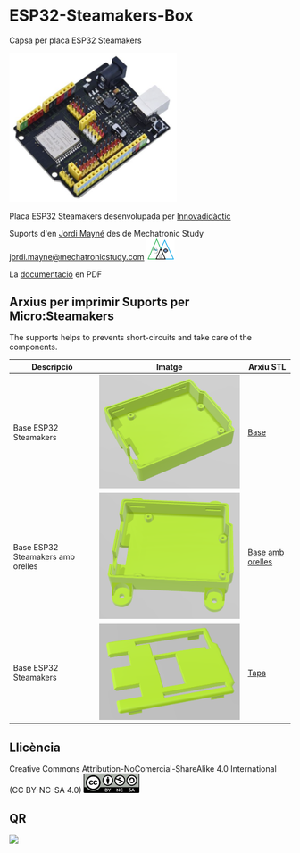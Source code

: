 # ESP32-Steamakers-Box
Capsa per placa ESP32 Steamakers

<img src="Imatges/ESP32_Board.png" width="300" />   

Placa ESP32 Steamakers desenvolupada per [Innovadidàctic](https://shop.innovadidactic.com/ca/standard-placas-shields-y-kits/1567-placa-esp32-steamakers-no-incluye-cable-usb.html)  

Suports d'en [Jordi Mayné](https://github.com/maynej) des de Mechatronic Study jordi.mayne@mechatronicstudy.com <img src="Imatges/Logo3senseFons.png" width="50" />

La [documentació](https://docs.innovadidactic.com/_media/es/manuals/esp32/manual_actividades_esp32_steamakers.pdf) en PDF   

## Arxius per imprimir Suports per Micro:Steamakers

The supports helps to prevents short-circuits and take care of the components.
  
Descripció         | Imatge          | Arxiu STL    
------------- | ------------- | ------------- 
Base ESP32 Steamakers |![](Imatges/BaseESPSteamakers.png) | [Base](STL/BaseESPSteamakers.stl)
Base ESP32 Steamakers amb orelles |![](Imatges/BaseESPSteamakersOrelles.png) | [Base amb orelles](STL/BaseESPSteamakersOrelles.stl)
Base ESP32 Steamakers |![](Imatges/TapaESPSteamakers.png) | [Tapa](STL/TapaESPSteamakers.stl)


## Llicència
Creative Commons Attribution-NoComercial-ShareAlike 4.0 International (CC BY-NC-SA 4.0)  <img src="Imatges/CC.png" width="100" />

## QR
<img src="https://www.codigos-qr.com/qr/php/qr_img.php?d=https%3A%2F%2Fgithub.com%2Fmaynej%2FMicro-Steamakers-Stand&s=6&e=m"/>
